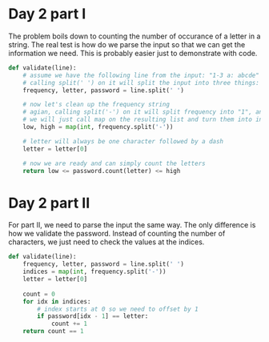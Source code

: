 # Day 2 part I

The problem boils down to counting the number of occurance of a letter in a string. The real test is how do we parse the input so that we can get the information we need. This is probably easier just to demonstrate with code.
```python
def validate(line):
    # assume we have the following line from the input: "1-3 a: abcde"
    # calling split(' ') on it will split the input into three things: "1-3", "a:", "abcde"
    frequency, letter, password = line.split(' ')

    # now let's clean up the frequency string
    # agian, calling split('-') on it will split frequency into "1", and "3"
    # we will just call map on the resulting list and turn them into integers
    low, high = map(int, frequency.split('-'))

    # letter will always be one character followed by a dash
    letter = letter[0]

    # now we are ready and can simply count the letters
    return low <= password.count(letter) <= high
```

# Day 2 part II
For part II, we need to parse the input the same way. The only difference is how we validate the password. Instead of counting the number of characters, we just need to check the values at the indices. 
```python
def validate(line):
    frequency, letter, password = line.split(' ')
    indices = map(int, frequency.split('-'))
    letter = letter[0]
    
    count = 0
    for idx in indices:
        # index starts at 0 so we need to offset by 1
        if password[idx - 1] == letter:
            count += 1
    return count == 1
```
